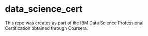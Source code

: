 # data_science_cert

This repo was creates as part of the IBM Data Science Professional Certification obtained through Coursera.
